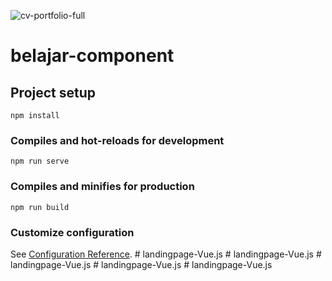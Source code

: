 
![cv-portfolio-full](https://github.com/mohammadirbah/landingpage-Vue.js/assets/96249704/acaadc37-1338-4f2e-8846-1dce3fe6001f)

# belajar-component

## Project setup
```
npm install
```

### Compiles and hot-reloads for development
```
npm run serve
```

### Compiles and minifies for production
```
npm run build
```

### Customize configuration
See [Configuration Reference](https://cli.vuejs.org/config/).
#   l a n d i n g p a g e - V u e . j s 
 
 #   l a n d i n g p a g e - V u e . j s 
 
 #   l a n d i n g p a g e - V u e . j s 
 
 #   l a n d i n g p a g e - V u e . j s 
 
 #   l a n d i n g p a g e - V u e . j s 
 
 
